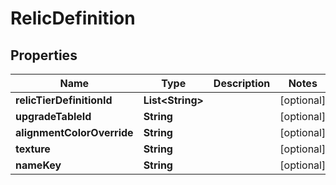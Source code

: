 

# RelicDefinition


## Properties

| Name | Type | Description | Notes |
|------------ | ------------- | ------------- | -------------|
|**relicTierDefinitionId** | **List&lt;String&gt;** |  |  [optional] |
|**upgradeTableId** | **String** |  |  [optional] |
|**alignmentColorOverride** | **String** |  |  [optional] |
|**texture** | **String** |  |  [optional] |
|**nameKey** | **String** |  |  [optional] |



